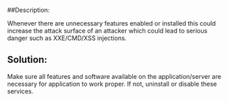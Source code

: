 ##Description:

Whenever there are unnecessary features enabled or installed this could increase
the attack surface of an attacker which could lead to serious danger such as XXE/CMD/XSS injections.

## Solution:

Make sure all features and software available on the application/server are necessary for
application to work proper. If not, uninstall or disable these services.
